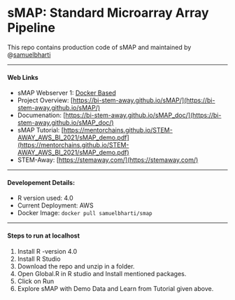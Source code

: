 # sMAP: Standard Microarray Array Pipeline
This repo contains production code of sMAP and maintained by @[samuelbharti](https://github.com/SamuelBharti)

---
#### Web Links

- sMAP Webserver 1: [Docker Based](http://ec2-3-131-158-100.us-east-2.compute.amazonaws.com/)
- Project Overview: [https://bi-stem-away.github.io/sMAP/](https://bi-stem-away.github.io/sMAP/)
- Documenation:     [https://bi-stem-away.github.io/sMAP_doc/](https://bi-stem-away.github.io/sMAP_doc/)
- sMAP Tutorial:    [https://mentorchains.github.io/STEM-AWAY_AWS_BI_2021/sMAP_demo.pdf](https://mentorchains.github.io/STEM-AWAY_AWS_BI_2021/sMAP_demo.pdf)
- STEM-Away:       [https://stemaway.com/](https://stemaway.com/)

---
#### Developement Details:

- R version used: 4.0
- Current Deployment: AWS
- Docker Image: ` docker pull samuelbharti/smap `

---
#### Steps to run at localhost

1. Install R -version 4.0
2. Install R Studio
3. Download the repo and unzip in a folder.
4. Open Global.R in R studio and Install mentioned packages.
5. Click on Run 
6. Explore sMAP with Demo Data and Learn from Tutorial given above. 
